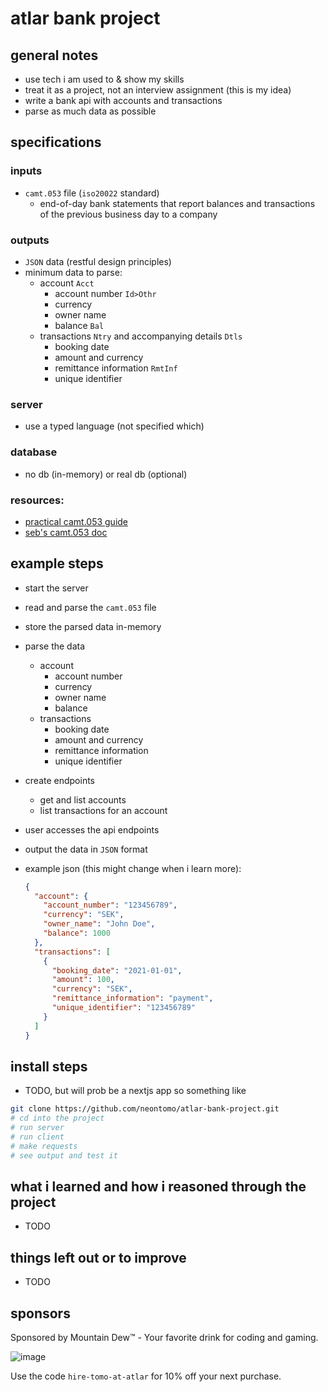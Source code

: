 # atlar bank project

## general notes

- use tech i am used to & show my skills
- treat it as a project, not an interview assignment (this is my idea)
- write a bank api with accounts and transactions
- parse as much data as possible

## specifications

### inputs

- `camt.053` file (`iso20022` standard)
  - end-of-day bank statements that report balances and transactions of the previous business day to a company

### outputs

- `JSON` data (restful design principles)
- minimum data to parse:
  - account `Acct`
    - account number `Id>Othr`
    - currency
    - owner name
    - balance `Bal`
  - transactions `Ntry` and accompanying details `Dtls`
    - booking date
    - amount and currency
    - remittance information `RmtInf`
    - unique identifier

### server

- use a typed language (not specified which)

### database

- no db (in-memory) or real db (optional)

### resources:

- [practical camt.053 guide](https://www.sepaforcorporates.com/swift-for-corporates/a-practical-guide-to-the-bank-statement-camt-053-format/)
- [seb's camt.053 doc](https://drive.google.com/file/d/1EHj3mvwB0XCTSLbhpxK83_3GnR6NIlLy/view)

## example steps

- start the server
- read and parse the `camt.053` file
- store the parsed data in-memory
- parse the data
  - account
    - account number
    - currency
    - owner name
    - balance
  - transactions
    - booking date
    - amount and currency
    - remittance information
    - unique identifier
- create endpoints
  - get and list accounts
  - list transactions for an account
- user accesses the api endpoints
- output the data in `JSON` format
- example json (this might change when i learn more):

  ```json
  {
    "account": {
      "account_number": "123456789",
      "currency": "SEK",
      "owner_name": "John Doe",
      "balance": 1000
    },
    "transactions": [
      {
        "booking_date": "2021-01-01",
        "amount": 100,
        "currency": "SEK",
        "remittance_information": "payment",
        "unique_identifier": "123456789"
      }
    ]
  }
  ```

## install steps

- TODO, but will prob be a nextjs app so something like

```bash
git clone https://github.com/neontomo/atlar-bank-project.git
# cd into the project
# run server
# run client
# make requests
# see output and test it
```

## what i learned and how i reasoned through the project

- TODO

## things left out or to improve

- TODO

## sponsors

Sponsored by Mountain Dew™️ - Your favorite drink for coding and gaming.

![image](https://github.com/neontomo/atlar-bank-project/assets/105588693/4262471b-d6e1-4c37-b379-eb22b43e7ff6)

Use the code `hire-tomo-at-atlar` for 10% off your next purchase.
